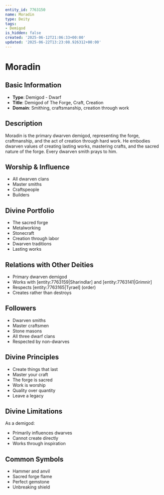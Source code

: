 ```yaml
---
entity_id: 7763150
name: Moradin
type: Deity
tags:
- Demigod
is_hidden: false
created: '2025-06-12T21:06:33+00:00'
updated: '2025-06-22T13:23:08.926312+00:00'
---
```


# Moradin

## Basic Information

- **Type**: Demigod - Dwarf
- **Title**: Demigod of The Forge, Craft, Creation
- **Domain**: Smithing, craftsmanship, creation through work

## Description

Moradin is the primary dwarven demigod, representing the forge, craftmanship, and the act of creation through hard work. He embodies dwarven values of creating lasting works, mastering crafts, and the sacred nature of the forge. Every dwarven smith prays to him.

## Worship & Influence

- All dwarven clans
- Master smiths
- Craftspeople
- Builders

## Divine Portfolio

- The sacred forge
- Metalworking
- Stonecraft
- Creation through labor
- Dwarven traditions
- Lasting works

## Relations with Other Deities

- Primary dwarven demigod
- Works with [entity:7763159|Sharindlar] and [entity:7763141|Grimnir]
- Respects [entity:7763165|Tyrael] (order)
- Creates rather than destroys

## Followers

- Dwarven smiths
- Master craftsmen
- Stone masons
- All three dwarf clans
- Respected by non-dwarves

## Divine Principles

- Create things that last
- Master your craft
- The forge is sacred
- Work is worship
- Quality over quantity
- Leave a legacy

## Divine Limitations

As a demigod:

- Primarily influences dwarves
- Cannot create directly
- Works through inspiration

## Common Symbols

- Hammer and anvil
- Sacred forge flame
- Perfect gemstone
- Unbreaking shield